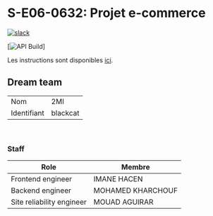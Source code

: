 # S-E06-0632: Projet e-commerce

[![slack](https://img.shields.io/badge/slack-join-yellow.svg?logo=slack)](https://join.slack.com/t/cerim1ecommer-qy81374/shared_invite/zt-1hgh8de7q-v1Mb4g6rwPH6yNzmU7bKNA)

[![API Build](https://github.com/iammouadagr/ceri-m1-ecommerce-2022/.github/workflows/backend-ci.yaml/badge.svg)]

Les instructions sont disponibles [ici](https://github.com/Faylixe/ceri-m1-ecommerce-2022/tree/main/docs).

## Dream team

|             |          |
| ----------- | -------- |
| Nom         | 2MI      |
| Identifiant | blackcat |

<br>

### Staff

| Role                      | Membre            |
| ------------------------- | ----------------- |
| Frontend engineer         | IMANE HACEN       |
| Backend engineer          | MOHAMED KHARCHOUF |
| Site reliability engineer | MOUAD AGUIRAR     |
